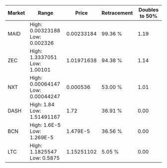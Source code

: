 | Market | Range | Price| Retracement | Doubles to 50% |
| --- | --- | --- | --- | --- |
| MAID | High: 0.00323188<br />Low: 0.002326 | 0.00233184 | 99.36 % | 1.19 |
| ZEC | High: 1.3337051<br />Low: 1.00101 | 1.01971638 | 94.38 % | 1.14 |
| NXT | High: 0.00064147<br />Low: 0.00044247 | 0.000536 | 53.00 % | 1.01 |
| DASH | High: 1.84<br />Low: 1.51491167 | 1.72 | 36.91 % | 0.00 |
| BCN | High: 1.6E-5<br />Low: 1.269E-5 | 1.479E-5 | 36.56 % | 0.00 |
| LTC | High: 1.1825547<br />Low: 0.5875 | 1.15251102 | 5.05 % | 0.00 |
